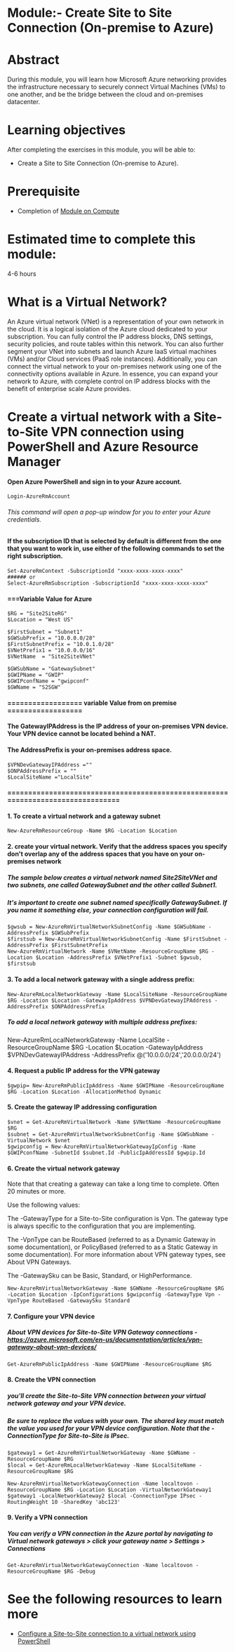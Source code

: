 # Module:- Create Site to Site Connection (On-premise to Azure)

# Abstract

During this module, you will learn how Microsoft Azure networking provides the infrastructure necessary to securely connect Virtual Machines (VMs) to one another, and be the bridge between the cloud and on-premises datacenter.

# Learning objectives
After completing the exercises in this module, you will be able to:
* Create a Site to Site Connection (On-premise to Azure).

# Prerequisite 
* Completion of [Module on Compute](https://github.com/Azure/onboarding-guidance/blob/master/windows/Module%20II/L1-ComputeIntro.md)

# Estimated time to complete this module:
4-6 hours

# What is a Virtual Network?
An Azure virtual network (VNet) is a representation of your own network in the cloud. It is a logical isolation of the Azure cloud dedicated to your subscription. You can fully control the IP address blocks, DNS settings, security policies, and route tables within this network. You can also further segment your VNet into subnets and launch Azure IaaS virtual machines (VMs) and/or Cloud services (PaaS role instances). Additionally, you can connect the virtual network to your on-premises network using one of the connectivity options available in Azure. In essence, you can expand your network to Azure, with complete control on IP address blocks with the benefit of enterprise scale Azure provides.

# Create a virtual network with a Site-to-Site VPN connection using PowerShell and Azure Resource Manager

#### Open Azure PowerShell and sign in to your Azure account.
```
Login-AzureRmAccount
```
###### This command will open a pop-up window for you to enter your Azure credentials.

#### If the subscription ID that is selected by default is different from the one that you want to work in, use either of the following commands to set the right subscription.

```
Set-AzureRmContext -SubscriptionId "xxxx-xxxx-xxxx-xxxx"
###### or
Select-AzureRmSubscription -SubscriptionId "xxxx-xxxx-xxxx-xxxx"
```


#### ===Variable Value for Azure
```
$RG = "Site2SiteRG"
$Location = "West US"

$FirstSubnet = "Subnet1"
$GWSubPrefix = "10.0.0.0/28"
$FirstSubnetPrefix = "10.0.1.0/28"
$VNetPrefix1 = "10.0.0.0/16"
$VNetName  = "Site2SiteVNet"

$GWSubName = "GatewaySubnet"
$GWIPName = "GWIP"
$GWIPconfName = "gwipconf"
$GWName = "S2SGW"
```
#### ================== variable Value from on premise  ==================

#### The GatewayIPAddress is the IP address of your on-premises VPN device. Your VPN device cannot be located behind a NAT.
#### The AddressPrefix is your on-premises address space.
```
$VPNDevGatewayIPAddress =""
$ONPAddressPrefix = ""
$LocalSiteName ="LocalSite"
```
#### ================================================================================


#### 1. To create a virtual network and a gateway subnet
```
New-AzureRmResourceGroup -Name $RG -Location $Location
```

#### 2. create your virtual network. Verify that the address spaces you specify don't overlap any of the address spaces that you have on your on-premises network

##### The sample below creates a virtual network named Site2SiteVNet and two subnets, one called GatewaySubnet and the other called Subnet1.
##### It's important to create one subnet named specifically GatewaySubnet. If you name it something else, your connection configuration will fail.
```
$gwsub = New-AzureRmVirtualNetworkSubnetConfig -Name $GWSubName -AddressPrefix $GWSubPrefix
$firstsub = New-AzureRmVirtualNetworkSubnetConfig -Name $FirstSubnet -AddressPrefix $FirstSubnetPrefix
New-AzureRmVirtualNetwork -Name $VNetName -ResourceGroupName $RG -Location $Location -AddressPrefix $VNetPrefix1 -Subnet $gwsub, $firstsub
```

#### 3. To add a local network gateway with a single address prefix:
```
New-AzureRmLocalNetworkGateway -Name $LocalSiteName -ResourceGroupName $RG -Location $Location -GatewayIpAddress $VPNDevGatewayIPAddress -AddressPrefix $ONPAddressPrefix
```
##### To add a local network gateway with multiple address prefixes:
 New-AzureRmLocalNetworkGateway -Name LocalSite -ResourceGroupName $RG -Location $Location -GatewayIpAddress $VPNDevGatewayIPAddress -AddressPrefix @('10.0.0.0/24','20.0.0.0/24')

#### 4. Request a public IP address for the VPN gateway
```
$gwpip= New-AzureRmPublicIpAddress -Name $GWIPName -ResourceGroupName $RG -Location $Location -AllocationMethod Dynamic
```

#### 5. Create the gateway IP addressing configuration
```
$vnet = Get-AzureRmVirtualNetwork -Name $VNetName -ResourceGroupName $RG
$subnet = Get-AzureRmVirtualNetworkSubnetConfig -Name $GWSubName -VirtualNetwork $vnet
$gwipconfig = New-AzureRmVirtualNetworkGatewayIpConfig -Name $GWIPconfName -SubnetId $subnet.Id -PublicIpAddressId $gwpip.Id
```
#### 6. Create the virtual network gateway

Note that that creating a gateway can take a long time to complete. Often 20 minutes or more.

Use the following values:

The -GatewayType for a Site-to-Site configuration is Vpn. The gateway type is always specific to the configuration that you are implementing.

The -VpnType can be RouteBased (referred to as a Dynamic Gateway in some documentation), or PolicyBased (referred to as a Static Gateway in some documentation). For more information about VPN gateway types, see About VPN Gateways.

The -GatewaySku can be Basic, Standard, or HighPerformance.

```
New-AzureRmVirtualNetworkGateway -Name $GWName -ResourceGroupName $RG -Location $Location -IpConfigurations $gwipconfig -GatewayType Vpn -VpnType RouteBased -GatewaySku Standard
```

#### 7. Configure your VPN device
##### About VPN devices for Site-to-Site VPN Gateway connections - https://azure.microsoft.com/en-us/documentation/articles/vpn-gateway-about-vpn-devices/
```
Get-AzureRmPublicIpAddress -Name $GWIPName -ResourceGroupName $RG
```
#### 8. Create the VPN connection
##### you'll create the Site-to-Site VPN connection between your virtual network gateway and your VPN device.
##### Be sure to replace the values with your own. The shared key must match the value you used for your VPN device configuration. Note that the -ConnectionType for Site-to-Site is IPsec.
```
$gateway1 = Get-AzureRmVirtualNetworkGateway -Name $GWName -ResourceGroupName $RG
$local = Get-AzureRmLocalNetworkGateway -Name $LocalSiteName -ResourceGroupName $RG

New-AzureRmVirtualNetworkGatewayConnection -Name localtovon -ResourceGroupName $RG -Location $Location -VirtualNetworkGateway1 $gateway1 -LocalNetworkGateway2 $local -ConnectionType IPsec -RoutingWeight 10 -SharedKey 'abc123'
```

#### 9. Verify a VPN connection
##### You can verify a VPN connection in the Azure portal by navigating to Virtual network gateways > click your gateway name > Settings > Connections
```
Get-AzureRmVirtualNetworkGatewayConnection -Name localtovon -ResourceGroupName $RG -Debug
```
# See the following resources to learn more
* [Configure a Site-to-Site connection to a virtual network using PowerShell](https://azure.microsoft.com/en-us/documentation/articles/vpn-gateway-create-site-to-site-rm-powershell/)

